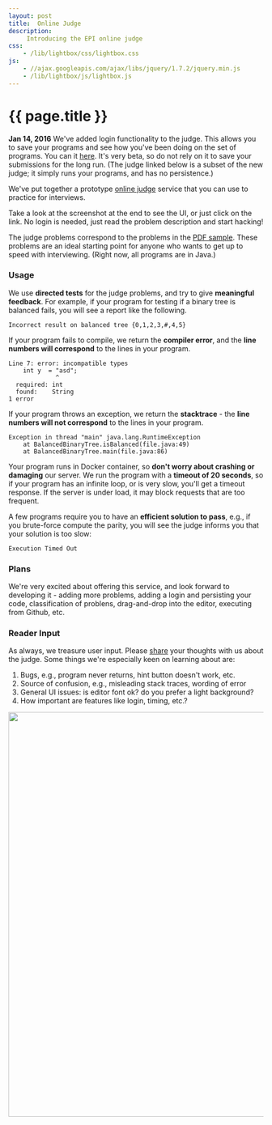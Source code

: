 ```yaml
---
layout: post
title:  Online Judge
description:
     Introducing the EPI online judge
css:
    - /lib/lightbox/css/lightbox.css
js:
    - //ajax.googleapis.com/ajax/libs/jquery/1.7.2/jquery.min.js
    - /lib/lightbox/js/lightbox.js
---
```


{{ page.title }}
================

<b>Jan 14, 2016</b> We've added login functionality to the judge. This allows you to save
your programs and see how you've been doing on the set of programs. You can it
[here](http://judge.elementsofprogramminginterviews.com:8888). It's very beta, so do not rely on it
to save your submissions for the long run. (The judge linked below is a subset of the new judge; it simply
runs your programs, and has no persistence.)

We've put together a prototype [online judge](http://judge.elementsofprogramminginterviews.com) service that you can use to practice for interviews. 

Take a look at the screenshot at the end to see the UI, or just click on the link.
No login is needed, just read the problem description and start hacking!

The judge problems correspond to the problems in the [PDF sample](/sample). These problems are an ideal starting point for anyone who wants to get up to speed with interviewing. (Right now, all programs are in Java.)

### Usage

We use **directed tests** for the judge problems, and try to give **meaningful feedback**. For example, if your program for testing if a binary tree is balanced fails, you will see a report like the following.

```
Incorrect result on balanced tree {0,1,2,3,#,4,5}
```
<p>

If your program fails to compile, we return the **compiler error**, and the **line numbers will correspond** to the lines in your program.

```
Line 7: error: incompatible types
    int y  = "asd";
             ^
  required: int
  found:    String
1 error
```
<p>

If your program throws an exception, we return the **stacktrace** - the **line numbers will not correspond** to the lines in your program.

```
Exception in thread "main" java.lang.RuntimeException
    at BalancedBinaryTree.isBalanced(file.java:49)
    at BalancedBinaryTree.main(file.java:86)
```
<p>

Your program runs in  Docker container, so **don't worry about crashing or damaging** our server. We run the program with a **timeout of 20 seconds**, so if your program has an infinite loop, or is very slow, you'll get a timeout response.  If the server is under load, it may block requests that are too frequent.
<p>

A few programs require you to have an **efficient solution to pass**, e.g., if you brute-force compute the parity, you will see the judge informs you that your solution is too slow:

```
Execution Timed Out
```
<p>

### Plans 

We're very excited about offering this service, and look forward to developing it - adding more problems, adding a login and persisting your code, classification of problens, drag-and-drop into the editor, executing from Github, etc.

### Reader Input

As always, we treasure user input. Please [share](contact) your thoughts with us about the judge. Some things we're especially keen on learning about are:

<ol>
<li>  Bugs, e.g., program never returns, hint button doesn't work, etc.
<li>  Source of confusion, e.g., misleading stack traces, wording of error
<li>  General UI issues: is editor font ok? do you prefer a light background?
<li>  How important are features like login, timing, etc.?
</ol>

<img src="{{ site.url }}/img/epi-judge-ui.png" width="800px"></img>
